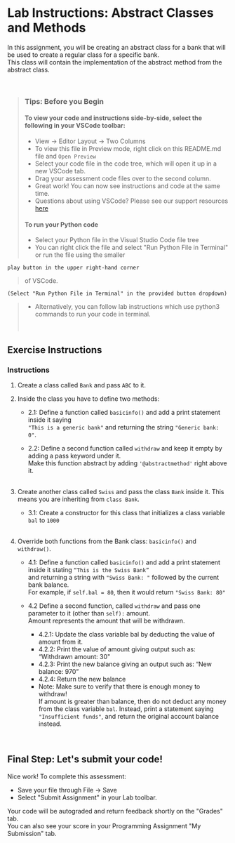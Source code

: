 # Lab Instructions: Abstract Classes and Methods

In this assignment, you will be creating an abstract class for a bank that will be used to create a regular class for a specific bank.  
This class will contain the implementation of the abstract method from the abstract class.

 <br>

> ### **Tips: Before you Begin**
>
> #### **To view your code and instructions side-by-side**, select the following in your VSCode toolbar:
>
> - View -> Editor Layout -> Two Columns
> - To view this file in Preview mode, right click on this README.md file and `Open Preview`
> - Select your code file in the code tree, which will open it up in a new VSCode tab.
> - Drag your assessment code files over to the second column.
> - Great work! You can now see instructions and code at the same time.
> - Questions about using VSCode? Please see our support resources [here](https://www.coursera.org/learn/programming-in-python/supplement/2IEyt/visual-studio-code-on-coursera)
>
> #### **To run your Python code**
>
> - Select your Python file in the Visual Studio Code file tree
> - You can right click the file and select "Run Python File in Terminal"
>   or run the file using the smaller

    play button in the upper right-hand corner

> of VSCode.

    (Select "Run Python File in Terminal" in the provided button dropdown)

> - Alternatively, you can follow lab instructions which use python3 commands to run your code in terminal.
>
> <br>

## Exercise Instructions

### Instructions

1. Create a class called `Bank` and pass `ABC` to it.

2. Inside the class you have to define two methods:

   - 2.1: Define a function called `basicinfo()` and add a print statement inside it saying  
     `"This is a generic bank"` and returning the string `"Generic bank: 0"`.

   - 2.2: Define a second function called `withdraw` and keep it empty by adding a pass keyword under it.  
     Make this function abstract by adding `'@abstractmethod'` right above it. <br><br>

3. Create another class called `Swiss` and pass the class `Bank` inside it.
   This means you are inheriting from `class Bank`.

   - 3.1: Create a constructor for this class that initializes a class variable `bal` to `1000` <br><br>

4. Override both functions from the Bank class: `basicinfo()` and `withdraw()`.

   - 4.1: Define a function called `basicinfo()` and add a print statement inside it stating `“This is the Swiss Bank”`  
     and returning a string with `"Swiss Bank: "` followed by the current bank balance.  
     For example, if `self.bal = 80`, then it would return `"Swiss Bank: 80"`

   - 4.2 Define a second function, called `withdraw` and pass one parameter to it (other than `self):` amount.  
     Amount represents the amount that will be withdrawn.

     - 4.2.1: Update the class variable bal by deducting the value of amount from it.
     - 4.2.2: Print the value of amount giving output such as: “Withdrawn amount: 30"
     - 4.2.3: Print the new balance giving an output such as: “New balance: 970”
     - 4.2.4: Return the new balance
     - Note: Make sure to verify that there is enough money to withdraw!  
       If amount is greater than balance, then do not deduct any money from the
       class variable `bal`. Instead, print a statement saying `"Insufficient funds"`, and return the original account balance instead.

<br>

## Final Step: Let's submit your code!

Nice work! To complete this assessment:

- Save your file through File -> Save
- Select "Submit Assignment" in your Lab toolbar.

Your code will be autograded and return feedback shortly on the "Grades" tab.  
You can also see your score in your Programming Assignment "My Submission" tab.
<br> <br>

